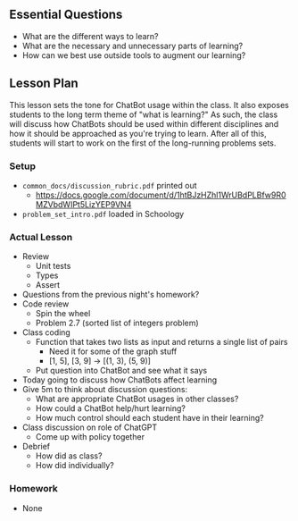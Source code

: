 ## Essential Questions

- What are the different ways to learn?
- What are the necessary and unnecessary parts of learning?
- How can we best use outside tools to augment our learning?

## Lesson Plan

This lesson sets the tone for ChatBot usage within the class. It also exposes
students to the long term theme of "what is learning?" As such, the class will
discuss how ChatBots should be used within different disciplines and how it
should be approached as you're trying to learn. After all of this, students will
start to work on the first of the long-running problems sets.

### Setup

- `common_docs/discussion_rubric.pdf` printed out
    - https://docs.google.com/document/d/1htBJzHZhl1WrUBdPLBfw9R0MZVbdWIPt5LizYEP9VN4
- `problem_set_intro.pdf` loaded in Schoology

### Actual Lesson

- Review
    - Unit tests
    - Types
    - Assert
- Questions from the previous night's homework?
- Code review
    - Spin the wheel
    - Problem 2.7 (sorted list of integers problem)
- Class coding
    - Function that takes two lists as input and returns a single list of pairs
        - Need it for some of the graph stuff
        - [1, 5], [3, 9] -> [(1, 3), (5, 9)]
    - Put question into ChatBot and see what it says
- Today going to discuss how ChatBots affect learning
- Give 5m to think about discussion questions:
    - What are appropriate ChatBot usages in other classes?
    - How could a ChatBot help/hurt learning?
    - How much control should each student have in their learning?
- Class discussion on role of ChatGPT
    - Come up with policy together
- Debrief
    - How did as class?
    - How did individually?

### Homework

- None
